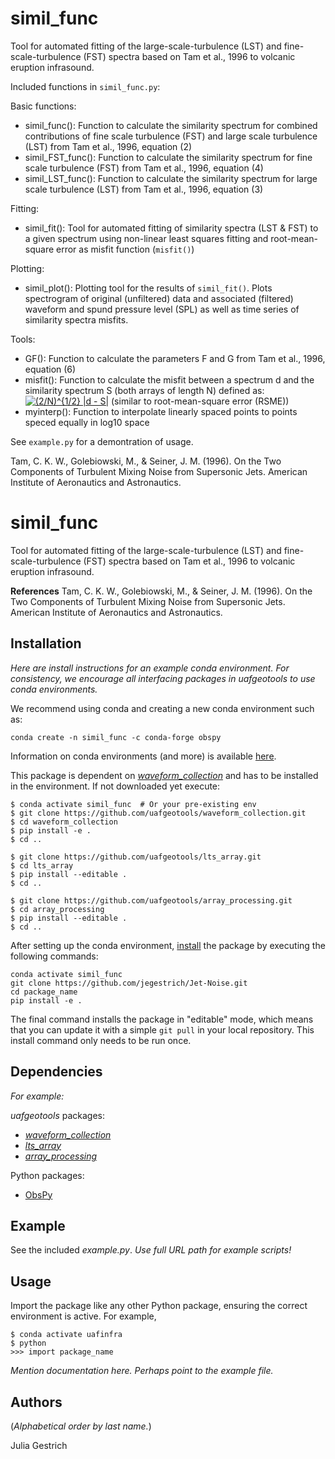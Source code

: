 # simil_func

Tool for automated fitting of the large-scale-turbulence (LST) and fine-scale-turbulence (FST) spectra based on Tam et al., 1996 to volcanic eruption infrasound. 

Included functions in `simil_func.py`:

Basic functions:
* simil_func(): Function to calculate the similarity spectrum for combined contributions of fine scale turbulence (FST) and large scale turbulence (LST) from Tam et al., 1996, equation (2)
* simil_FST_func(): Function to calculate the similarity spectrum for fine scale turbulence (FST) from Tam et al., 1996, equation (4)
* simil_LST_func(): Function to calculate the similarity spectrum for large scale turbulence (LST) from Tam et al., 1996, equation (3)

Fitting:
* simil_fit(): Tool for automated fitting of similarity spectra (LST & FST) to a given spectrum using non-linear least squares fitting and root-mean-square error as misfit function (`misfit()`)

Plotting:
* simil_plot(): Plotting tool for the results of `simil_fit()`. Plots spectrogram of original (unfiltered) data and associated (filtered) waveform and spund pressure level (SPL) as well as time series of similarity spectra misfits.

Tools:
* GF(): Function to calculate the parameters F and G from Tam et al., 1996, equation (6)
* misfit(): Function to calculate the misfit between a spectrum d and the similarity spectrum S (both arrays of length N) defined as: <a href="https://www.codecogs.com/eqnedit.php?latex=(2/N)^{1/2}&space;|d&space;-&space;S|" target="_blank"><img src="https://latex.codecogs.com/gif.latex?(2/N)^{1/2}&space;|d&space;-&space;S|" title="(2/N)^{1/2} |d - S|" /></a> (similar to root-mean-square error (RSME))
* myinterp(): Function to interpolate linearly spaced points to points speced equally in log10 space

See `example.py` for a demontration of usage.

Tam, C. K. W., Golebiowski, M., & Seiner, J. M. (1996). On the Two Components of Turbulent Mixing Noise from Supersonic Jets. American Institute of Aeronautics and Astronautics.




simil_func
============

Tool for automated fitting of the large-scale-turbulence (LST) and fine-scale-turbulence (FST) spectra based on Tam et al., 1996 to volcanic eruption infrasound.

**References**
Tam, C. K. W., Golebiowski, M., & Seiner, J. M. (1996). On the Two Components of Turbulent Mixing Noise from Supersonic Jets. American Institute of Aeronautics and Astronautics.

<!---*If this package accompanies your paper or uses specific results from a paper,
reference it here...*-->


Installation
------------

*Here are install instructions for an example conda environment. For
consistency, we encourage all interfacing packages in uafgeotools to use conda
environments.*

We recommend using conda and creating a new conda environment such as:
```
conda create -n simil_func -c conda-forge obspy
```
Information on conda environments (and more) is available
[here](https://docs.conda.io/projects/conda/en/latest/user-guide/tasks/manage-environments.html).

This package is dependent on [_waveform_collection_](https://github.com/uafgeotools/waveform_collection) and has to be installed in the environment. If not downloaded yet execute:
```
$ conda activate simil_func  # Or your pre-existing env
$ git clone https://github.com/uafgeotools/waveform_collection.git
$ cd waveform_collection
$ pip install -e .
$ cd ..
```
```
$ git clone https://github.com/uafgeotools/lts_array.git
$ cd lts_array
$ pip install --editable .
$ cd ..
```

```
$ git clone https://github.com/uafgeotools/array_processing.git
$ cd array_processing
$ pip install --editable .
$ cd ..
```

After setting up the conda environment,
[install](https://pip.pypa.io/en/latest/reference/pip_install/#editable-installs)
the package by executing the following commands:
```
conda activate simil_func
git clone https://github.com/jegestrich/Jet-Noise.git
cd package_name
pip install -e .
```
The final command installs the package in "editable" mode, which means that you
can update it with a simple `git pull` in your local repository. This install
command only needs to be run once.


Dependencies
------------

*For example:*

_uafgeotools_ packages:
* [_waveform_collection_](https://github.com/uafgeotools/waveform_collection)
* [_lts_array_](https://github.com/uafgeotools/lts_array)
* [_array_processing_](https://github.com/uafgeotools/array_processing)

Python packages:
* [ObsPy](http://docs.obspy.org/)


Example
-------

See the included *example.py*. *Use full URL path for example
scripts!*


Usage
-----

Import the package like any other Python package, ensuring the correct
environment is active. For example,
```
$ conda activate uafinfra
$ python
>>> import package_name
```

*Mention documentation here. Perhaps point to the example file.*


Authors
-------

(_Alphabetical order by last name._)

Julia Gestrich

<!--stackedit_data:
eyJwcm9wZXJ0aWVzIjoiZXh0ZW5zaW9uczpcbiAgcHJlc2V0Oi
BnZm1cbiAgbWFya2Rvd246XG4gICAgYnJlYWtzOiBmYWxzZVxu
IiwiaGlzdG9yeSI6WzYxMTk4MTkwMCwxOTg3MzQ1MzEwLDQzMD
M3MzM1OSw0MzAzNzMzNTldfQ==
-->
